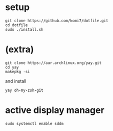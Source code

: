 # setup
```
git clone https://github.com/komi7/dotfile.git
cd dotfile
sudo ./install.sh
```

# (extra)
```
git clone https://aur.archlinux.org/yay.git
cd yay
makepkg -si
```
and install

```
yay oh-my-zsh-git  
 ```
# active display manager
```
sudo systemctl enable sddm
```
